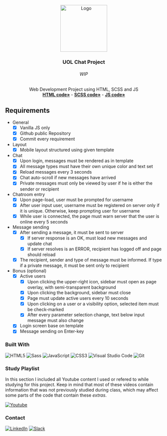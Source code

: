 <div id="top"></div>
<!--
*** Thanks for checking out the Best-README-Template. If you have a suggestion
*** that would make this better, please fork the repo and create a pull request
*** or simply open an issue with the tag "enhancement".
*** Don't forget to give the project a star!
*** Thanks again! Now go create something AMAZING! :D
-->

<!-- PROJECT SHIELDS -->
<!--
*** I'm using markdown "reference style" links for readability.
*** Reference links are enclosed in brackets [ ] instead of parentheses ( ).
*** See the bottom of this document for the declaration of the reference variables
*** for contributors-url, forks-url, etc. This is an optional, concise syntax you may use.
*** https://www.markdownguide.org/basic-syntax/#reference-style-links
-->

<!-- PROJECT LOGO -->
<br />
<div align="center">
  <a href="https://github.com/NivaldoFarias/projeto3-driveneats">
    <img src="https://github.com/NivaldoFarias/projeto5-batepapouol/blob/main/dist/img/logo-uol-icon-512.png" alt="Logo" width="150">
  </a>

<h3 align="center">UOL Chat Project</h3>
  <h6 align="center">WIP</h6>
  <p align="center">
    Web Development Project using HTML, SCSS and JS
    <br />
    <a href="https://github.com/NivaldoFarias/projeto5-batepapouol/blob/main/index.html"><strong>HTML code»</strong></a>
    -
    <a href="https://github.com/NivaldoFarias/projeto5-batepapouol/blob/main/scss/main.scss"><strong>SCSS code»</strong></a>
    -
    <a href="https://github.com/NivaldoFarias/projeto5-batepapouol/blob/main/js/script.js"><strong>JS code»</strong></a>
</div>

<!-- ABOUT THE PROJECT -->

## Requirements

- General
  - [x] Vanilla JS only
  - [x] Github public Repository
  - [x] Commit every requirement
- Layout
  - [x] Mobile layout structured using given template
- Chat
  - [x] Upon login, messages must be rendered as in template
  - [x] All message types must have their own unique color and text set
  - [x] Reload messages every 3 seconds
  - [x] Chat auto-scroll if new messages have arrived
  - [x] Private messages must only be viewed by user if he is either the sender or recipient
- Chatroom entry
  - [x] Upon page-load, user must be prompted for username
  - [x] After user input user, username must be registered on server only if it is unique. Otherwise, keep prompting user for username
  - [x] While user is connected, the page must warn server that the user is online every 5 seconds
- Message sending
  - [x] After sending a message, it must be sent to server
    - [x] If server response is an OK, must load new messages and update chat
    - [x] If server resolves is an ERROR, recipient has logged off and page should reload
  - [x] The recipient, sender and type of message must be informed. If type if a private message, it must be sent only to recipient
- Bonus (optional)
  - [x] Active users
    - [x] Upon clicking the upper-right icon, sidebar must open as page overlay, with semi-transparent background
    - [x] Upon clicking the background, sidebar must close
    - [x] Page must update active users every 10 seconds
    - [x] Upon clicking on a user or a visibility option, selected item must be check-marked
    - [x] After every parameter selection change, text below input message must also change
  - [x] Login screen base on template
  - [x] Message sending on Enter-key

<!-- [![Product Name Screen Shot][product-screenshot]](https://example.com) -->

### Built With

![HTML5](https://img.shields.io/badge/html5-%23E34F26.svg?style=for-the-badge&logo=html5&logoColor=white)
![Sass](https://img.shields.io/badge/Sass-CC6699?style=for-the-badge&logo=sass&logoColor=white)
![JavaScript](https://img.shields.io/badge/JavaScript-F7DF1E?style=for-the-badge&logo=javascript&logoColor=black)
![CSS3](https://img.shields.io/badge/css3-%231572B6.svg?style=for-the-badge&logo=css3&logoColor=white)
![Visual Studio Code](https://img.shields.io/badge/Visual%20Studio%20Code-0078d7.svg?style=for-the-badge&logo=visual-studio-code&logoColor=white)
![Git](https://img.shields.io/badge/git-%23F05033.svg?style=for-the-badge&logo=git&logoColor=white)

<!-- Study Playlist -->

### Study Playlist

In this section I included all Youtube content I used or refered to while studying for this project. Keep in mind that most of these videos contain information that was not previously studied during class, which may affect some parts of the code that contain these _extras_.

<a href="https://youtube.com/playlist?list=PLoZj33I2-ANTWqU331l3ZGlZV8I7rr5ZN">![Youtube](https://img.shields.io/badge/YouTube-FF0000?style=for-the-badge&logo=youtube&logoColor=white)</a>

<!-- CONTACT -->

### Contact

[![LinkedIn][linkedin-shield]][linkedin-url]
[![Slack][slack-shield]][slack-url]

<!-- MARKDOWN LINKS & IMAGES -->
<!-- https://www.markdownguide.org/basic-syntax/#reference-style-links -->

[linkedin-shield]: https://img.shields.io/badge/-LinkedIn-black.svg?style=for-the-badge&logo=linkedin&colorB=blue
[linkedin-url]: https://www.linkedin.com/in/nivaldofarias/
[slack-shield]: https://img.shields.io/badge/Slack-4A154B?style=for-the-badge&logo=slack&logoColor=white
[slack-url]: https://driventurmas.slack.com/team/U02T6V2D8D8/

<!-- [product-screenshot]: images/screenshot.png -->

